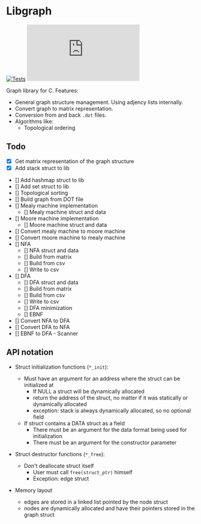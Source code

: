 # Libgraph

[![Tests](https://github.com/asimos-bot/libgraph/workflows/Tests/badge.svg)](https://github.com/asimos-bot/libgraph/actions/workflows/main.yml)
![Coverage Badge](https://img.shields.io/endpoint?url=https://gist.githubusercontent.com/asimos-bot/1062ce0f390bb2b6458d29f225cc08b5/raw/libgraph__heads_main##.json)

Graph library for C. Features:

* General graph structure management. Using adjency lists internally.
* Convert graph to matrix representation.
* Conversion from and back `.dot` files.
* Algorithms like:
  * Topological ordering

## Todo

- [x] Get matrix representation of the graph structure
- [x] Add stack struct to lib
- [] Add hashmap struct to lib
- [] Add set struct to lib
- [] Topological sorting
- [] Build graph from DOT file
- [] Mealy machine implementation
  - [] Mealy machine struct and data
- [] Moore machine implementation
  - [] Moore machine struct and data
- [] Convert mealy machine to moore machine
- [] Convert moore machine to mealy machine
- [] NFA
  - [] NFA struct and data
  - [] Build from matrix
  - [] Build from csv
  - [] Write to csv
- [] DFA
  - [] DFA struct and data
  - [] Build from matrix
  - [] Build from csv
  - [] Write to csv
  - [] DFA minimization
  - [] EBNF 
- [] Convert NFA to DFA
- [] Convert DFA to NFA
- [] EBNF to DFA - Scanner

## API notation

* Struct initialization functions (`*_init`):
  * Must have an argument for an address where the struct can be initialized at
    * If NULL a struct will be dynamically allocated
    * return the address of the struct, no matter if it was statically or dynamically allocated
    * exception: stack is always dynamically allocated, so no optional field
  * If struct contains a DATA struct as a field
    * There must be an argument for the data format being used for initialization
    * There must be an argument for the constructor parameter

* Struct destructor functions (`*_free`):
  * Don't deallocate struct itself
    * User must call `free(struct_ptr)` himself
    * Exception: edge struct

* Memory layout
  * edges are stored in a linked list pointed by the node struct
  * nodes are dynamically allocated and have their pointers stored in the graph struct
